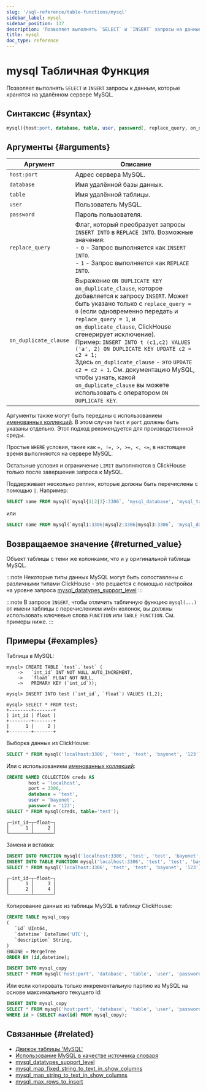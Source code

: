 ```yaml
---
slug: '/sql-reference/table-functions/mysql'
sidebar_label: mysql
sidebar_position: 137
description: 'Позволяет выполнять `SELECT` и `INSERT` запросы на данные, которые'
title: mysql
doc_type: reference
---
```

# mysql Табличная Функция

Позволяет выполнять `SELECT` и `INSERT` запросы к данным, которые хранятся на удалённом сервере MySQL.

## Синтаксис {#syntax}

```sql
mysql({host:port, database, table, user, password[, replace_query, on_duplicate_clause] | named_collection[, option=value [,..]]})
```

## Аргументы {#arguments}

| Аргумент            | Описание                                                                                                                                                                                                                                                           |
|---------------------|-----------------------------------------------------------------------------------------------------------------------------------------------------------------------------------------------------------------------------------------------------------------------|
| `host:port`         | Адрес сервера MySQL.                                                                                                                                                                                                                                                 |
| `database`          | Имя удалённой базы данных.                                                                                                                                                                                                                                                 |
| `table`             | Имя удалённой таблицы.                                                                                                                                                                                                                                                    |
| `user`              | Пользователь MySQL.                                                                                                                                                                                                                                                           |
| `password`          | Пароль пользователя.                                                                                                                                                                                                                                                        |
| `replace_query`     | Флаг, который преобразует запросы `INSERT INTO` в `REPLACE INTO`. Возможные значения:<br/>    - `0` - Запрос выполняется как `INSERT INTO`.<br/>    - `1` - Запрос выполняется как `REPLACE INTO`.                                                                          |
| `on_duplicate_clause` | Выражение `ON DUPLICATE KEY on_duplicate_clause`, которое добавляется к запросу `INSERT`. Может быть указано только с `replace_query = 0` (если одновременно передать и `replace_query = 1`, и `on_duplicate_clause`, ClickHouse сгенерирует исключение).<br/>    Пример: `INSERT INTO t (c1,c2) VALUES ('a', 2) ON DUPLICATE KEY UPDATE c2 = c2 + 1;`<br/>    Здесь `on_duplicate_clause` - это `UPDATE c2 = c2 + 1`. См. документацию MySQL, чтобы узнать, какой `on_duplicate_clause` вы можете использовать с оператором `ON DUPLICATE KEY`. |

Аргументы также могут быть переданы с использованием [именованных коллекций](operations/named-collections.md). В этом случае `host` и `port` должны быть указаны отдельно. Этот подход рекомендуется для производственной среды.

Простые `WHERE` условия, такие как `=, !=, >, >=, <, <=`, в настоящее время выполняются на сервере MySQL.

Остальные условия и ограничение `LIMIT` выполняются в ClickHouse только после завершения запроса к MySQL.

Поддерживает несколько реплик, которые должны быть перечислены с помощью `|`. Например:

```sql
SELECT name FROM mysql(`mysql{1|2|3}:3306`, 'mysql_database', 'mysql_table', 'user', 'password');
```

или

```sql
SELECT name FROM mysql(`mysql1:3306|mysql2:3306|mysql3:3306`, 'mysql_database', 'mysql_table', 'user', 'password');
```

## Возвращаемое значение {#returned_value}

Объект таблицы с теми же колонками, что и у оригинальной таблицы MySQL.

:::note
Некоторые типы данных MySQL могут быть сопоставлены с различными типами ClickHouse - это решается с помощью настройки на уровне запроса [mysql_datatypes_support_level](operations/settings/settings.md#mysql_datatypes_support_level)
:::

:::note
В запросе `INSERT`, чтобы отличить табличную функцию `mysql(...)` от имени таблицы с перечислением имён колонок, вы должны использовать ключевые слова `FUNCTION` или `TABLE FUNCTION`. См. примеры ниже.
:::

## Примеры {#examples}

Таблица в MySQL:

```text
mysql> CREATE TABLE `test`.`test` (
    ->   `int_id` INT NOT NULL AUTO_INCREMENT,
    ->   `float` FLOAT NOT NULL,
    ->   PRIMARY KEY (`int_id`));

mysql> INSERT INTO test (`int_id`, `float`) VALUES (1,2);

mysql> SELECT * FROM test;
+--------+-------+
| int_id | float |
+--------+-------+
|      1 |     2 |
+--------+-------+
```

Выборка данных из ClickHouse:

```sql
SELECT * FROM mysql('localhost:3306', 'test', 'test', 'bayonet', '123');
```

Или с использованием [именованных коллекций](operations/named-collections.md):

```sql
CREATE NAMED COLLECTION creds AS
        host = 'localhost',
        port = 3306,
        database = 'test',
        user = 'bayonet',
        password = '123';
SELECT * FROM mysql(creds, table='test');
```

```text
┌─int_id─┬─float─┐
│      1 │     2 │
└────────┴───────┘
```

Замена и вставка:

```sql
INSERT INTO FUNCTION mysql('localhost:3306', 'test', 'test', 'bayonet', '123', 1) (int_id, float) VALUES (1, 3);
INSERT INTO TABLE FUNCTION mysql('localhost:3306', 'test', 'test', 'bayonet', '123', 0, 'UPDATE int_id = int_id + 1') (int_id, float) VALUES (1, 4);
SELECT * FROM mysql('localhost:3306', 'test', 'test', 'bayonet', '123');
```

```text
┌─int_id─┬─float─┐
│      1 │     3 │
│      2 │     4 │
└────────┴───────┘
```

Копирование данных из таблицы MySQL в таблицу ClickHouse:

```sql
CREATE TABLE mysql_copy
(
   `id` UInt64,
   `datetime` DateTime('UTC'),
   `description` String,
)
ENGINE = MergeTree
ORDER BY (id,datetime);

INSERT INTO mysql_copy
SELECT * FROM mysql('host:port', 'database', 'table', 'user', 'password');
```

Или если копировать только инкрементальную партию из MySQL на основе максимального текущего id:

```sql
INSERT INTO mysql_copy
SELECT * FROM mysql('host:port', 'database', 'table', 'user', 'password')
WHERE id > (SELECT max(id) FROM mysql_copy);
```

## Связанные {#related}

- [Движок таблицы 'MySQL'](../../engines/table-engines/integrations/mysql.md)
- [Использование MySQL в качестве источника словаря](/sql-reference/dictionaries#mysql)
- [mysql_datatypes_support_level](operations/settings/settings.md#mysql_datatypes_support_level)
- [mysql_map_fixed_string_to_text_in_show_columns](operations/settings/settings.md#mysql_map_fixed_string_to_text_in_show_columns)
- [mysql_map_string_to_text_in_show_columns](operations/settings/settings.md#mysql_map_string_to_text_in_show_columns)
- [mysql_max_rows_to_insert](operations/settings/settings.md#mysql_max_rows_to_insert)